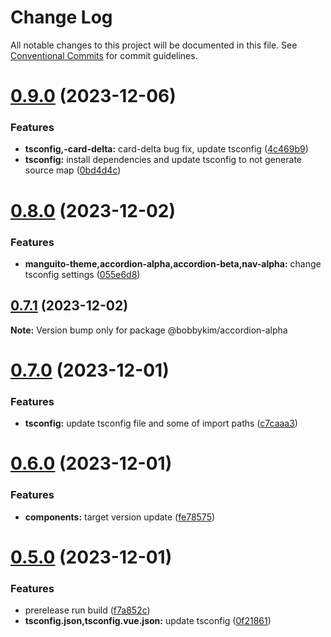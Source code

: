 # Change Log

All notable changes to this project will be documented in this file.
See [Conventional Commits](https://conventionalcommits.org) for commit guidelines.

# [0.9.0](https://github.com/bobbykim89/manguito-component-library/compare/@bobbykim/accordion-alpha@0.8.0...@bobbykim/accordion-alpha@0.9.0) (2023-12-06)


### Features

* **tsconfig,-card-delta:** card-delta bug fix, update tsconfig ([4c469b9](https://github.com/bobbykim89/manguito-component-library/commit/4c469b933632e3e729f6b75f7e808c89c090d463))
* **tsconfig:** install dependencies and update tsconfig to not generate source map ([0bd4d4c](https://github.com/bobbykim89/manguito-component-library/commit/0bd4d4c78503ef156dbb3d49aa3e67e7e0e68289))





# [0.8.0](https://github.com/bobbykim89/manguito-component-library/compare/@bobbykim/accordion-alpha@0.7.1...@bobbykim/accordion-alpha@0.8.0) (2023-12-02)


### Features

* **manguito-theme,accordion-alpha,accordion-beta,nav-alpha:** change tsconfig settings ([055e6d8](https://github.com/bobbykim89/manguito-component-library/commit/055e6d8781705fcc144769da90470eb0d5e36612))





## [0.7.1](https://github.com/bobbykim89/manguito-component-library/compare/@bobbykim/accordion-alpha@0.7.0...@bobbykim/accordion-alpha@0.7.1) (2023-12-02)

**Note:** Version bump only for package @bobbykim/accordion-alpha





# [0.7.0](https://github.com/bobbykim89/manguito-component-library/compare/@bobbykim/accordion-alpha@0.6.0...@bobbykim/accordion-alpha@0.7.0) (2023-12-01)


### Features

* **tsconfig:** update tsconfig file and some of import paths ([c7caaa3](https://github.com/bobbykim89/manguito-component-library/commit/c7caaa3101a5d57d0e799568f1c4f5cbebececc3))





# [0.6.0](https://github.com/bobbykim89/manguito-component-library/compare/@bobbykim/accordion-alpha@0.5.0...@bobbykim/accordion-alpha@0.6.0) (2023-12-01)


### Features

* **components:** target version update ([fe78575](https://github.com/bobbykim89/manguito-component-library/commit/fe78575f5e82bb854333672c3853956e9e930044))





# [0.5.0](https://github.com/bobbykim89/manguito-component-library/compare/@bobbykim/accordion-alpha@0.4.2...@bobbykim/accordion-alpha@0.5.0) (2023-12-01)


### Features

* prerelease run build ([f7a852c](https://github.com/bobbykim89/manguito-component-library/commit/f7a852c9bf12b77481bf5d2f1602e50367d834f8))
* **tsconfig.json,tsconfig.vue.json:** update tsconfig ([0f21861](https://github.com/bobbykim89/manguito-component-library/commit/0f2186167342314f5d218e789a68c03cf6faa8ff))
